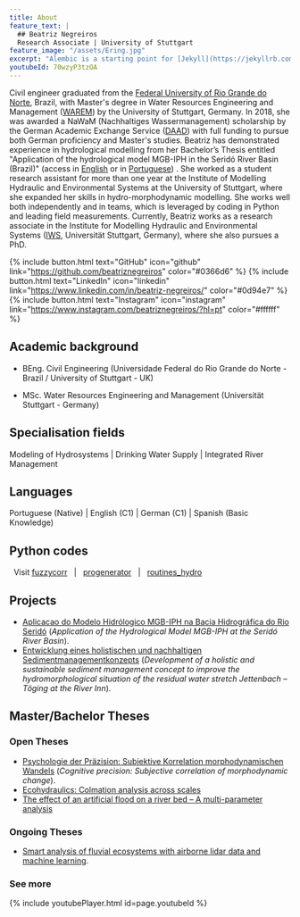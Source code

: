 ```yaml
---
title: About
feature_text: |
  ## Beatriz Negreiros
  Research Associate | University of Stuttgart
feature_image: "/assets/Ering.jpg"
excerpt: "Alembic is a starting point for [Jekyll](https://jekyllrb.com/) projects. Rather than starting from scratch, this boilerplate is designed to get the ball rolling immediately. Install it, configure it, tweak it, push it."
youtubeId: 70wzyP3tzOA
---
```


Civil engineer graduated from the [Federal University of Rio Grande do Norte](https://www.ufrn.br/), Brazil, with Master's degree in Water Resources Engineering and Management ([WAREM](https://www.warem.uni-stuttgart.de/)) by the University of Stuttgart, Germany. In 2018, she was awarded a NaWaM (Nachhaltiges Wassermanagement) scholarship by the German Academic Exchange Service ([DAAD](https://www.daad.de/en/)) with full funding to pursue both German proficiency and Master's studies. Beatriz has demonstrated experience in hydrological modelling from her Bachelor’s Thesis entitled "Application of the hydrological model MGB-IPH in the Seridó River Basin (Brazil)" (access in [English](https://static.iahr.org/library/Proceedings/TechnicalEvent/tcEPD/2020YPCongress/Proceedings_1st_IAHR_Young_Professionals_Congress_2020.pdf) or in [Portuguese](https://s3-sa-east-1.amazonaws.com/abrh/Eventos/Trabalhos/60/PAP022622.pdf)) . She worked as a student research assistant for more than one year at the Institute of Modelling Hydraulic and Environmental Systems at the University of Stuttgart, where she expanded her skills in hydro-morphodynamic modelling. She works well both independently and in teams, which is leveraged by coding in Python and leading field measurements. Currently, Beatriz works as a research associate in the Institute for Modelling Hydraulic and Environmental Systems ([IWS](https://www.iws.uni-stuttgart.de/en/institute/), Universität Stuttgart, Germany), where she also pursues a PhD.


{% include button.html text="GitHub" icon="github" link="https://github.com/beatriznegreiros" color="#0366d6" %}  {% include button.html text="LinkedIn" icon="linkedin" link="https://www.linkedin.com/in/beatriz-negreiros/" color="#0d94e7" %} {% include button.html text="Instagram" icon="instagram" link="https://www.instagram.com/beatriznegreiros/?hl=pt" color="#ffffff" %} 

## Academic background
- BEng. Civil Engineering (Universidade Federal do Rio Grande do Norte - Brazil / University of Stuttgart - UK)

- MSc. Water Resources Engineering and Management (Universität Stuttgart - Germany)


## Specialisation fields
Modeling of Hydrosystems |  Drinking Water Supply  |  Integrated River Management 


## Languages
Portuguese (Native) |  English (C1)  |  German (C1)  |  Spanish (Basic Knowledge)


## Python codes
&nbsp; Visit [fuzzycorr](https://beatriznegreiros.github.io/fuzzycorr/) &nbsp; | &nbsp; [progenerator](https://github.com/beatriznegreiros/progenerator) &nbsp; |  &nbsp; [routines_hydro](https://github.com/beatriznegreiros/routines_hydro)

## Projects
- [Aplicacao do Modelo Hidrólogico MGB-IPH na Bacia Hidrográfica do Rio Seridó](https://s3-sa-east-1.amazonaws.com/abrh/Eventos/Trabalhos/60/PAP022622.pdf) (*Application of the Hydrological Model MGB-IPH at the Seridó River Basin*).
- [Entwicklung eines holistischen und nachhaltigen Sedimentmanagementkonzepts](https://www.iws.uni-stuttgart.de/institut/forschung/projekte/lww/va/20190701_Jettenbach_Sedimentmanagementkonzepts/) (*Development of a holistic and sustainable sediment management concept to improve the hydromorphological situation of the residual water stretch Jettenbach – Töging at the River Inn*).

## Master/Bachelor Theses
### Open Theses
- [Psychologie der Präzision: Subjektive Korrelation morphodynamischen Wandels](https://www.iws.uni-stuttgart.de/lww/lehre-und-weiterbildung/download/BA_was_ist_was_map_comparison_20200703_fin.pdf) (*Cognitive precision: Subjective correlation of morphodynamic change*).
- [Ecohydraulics: Colmation analysis across scales](https://www.iws.uni-stuttgart.de/lww/lehre-und-weiterbildung/download/2021_MA_Colmation-update.pdf)
- [The effect of an artificial flood on a river bed – A multi-parameter analysis](https://www.iws.uni-stuttgart.de/lww/lehre-und-weiterbildung/download/20210507_MA_Multi-parameter_analysis_sh.pdf)

### Ongoing Theses
- [Smart analysis of fluvial ecosystems with airborne lidar data and machine learning](https://www.iws.uni-stuttgart.de/lww/lehre-und-weiterbildung/download/MA_lidar_analysis_20201019_fin.pdf).

### See more

{% include youtubePlayer.html id=page.youtubeId %}

